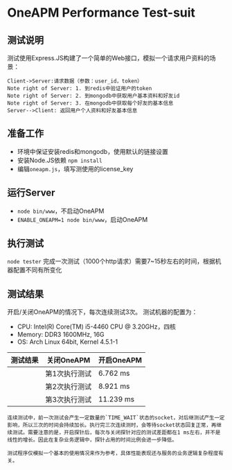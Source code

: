 OneAPM Performance Test-suit
===================

测试说明
-------------
测试使用Express.JS构建了一个简单的Web接口，模拟一个请求用户资料的场景：

```sequence
Client->Server:请求数据（参数：user_id，token） 
Note right of Server: 1. 到redis中验证用户的token
Note right of Server: 2. 到mongodb中获取用户基本资料和好友id
Note right of Server: 3. 在mongodb中获取每个好友的基本信息
Server-->Client: 返回用户个人资料和好友基本信息
```

准备工作
------

 - 环境中保证安装redis和mongodb，使用默认的链接设置
  - 安装Node.JS依赖 `npm install`
   - 编辑`oneapm.js`，填写测使用的license_key

   运行Server
   ------
   - `node bin/www`，不启动OneAPM
   - `ENABLE_ONEAPM=1 node bin/www`，启动OneAPM

   执行测试
   -----
   `node tester`
   完成一次测试（1000个http请求）需要7~15秒左右的时间，根据机器配置不同有所变化


   测试结果
   ------
   开启/关闭OneAPM的情况下，每次连续测试3次。
   测试机器的配置为：
   - CPU: Intel(R) Core(TM) i5-4460  CPU @ 3.20GHz，四核
   - Memory: DDR3 1600MHz, 16G
   - OS: Arch Linux 64bit, Kernel 4.5.1-1


   | 测试结果          | 关闭OneAPM  | 开启OneAPM |
    ----------------- | -----------| ----------|
    | 第1次执行测试      |  6.762 ms  |  7.683 ms |
    | 第2次执行测试      |  8.921 ms  | 10.070 ms |
    | 第3次执行测试      | 11.239 ms  | 11.897 ms |

    连续测试中，前一次测试会产生一定数量的`TIME_WAIT`状态的socket，对后继测试产生一定影响，所以三次的时间会持续加长。执行完三次连续测时，会等待socket状态回复正常，再继续测试。需要注意的是，开启探针后，每次与关闭探针对应的测试差距都在1 ms左右，并不是线性的增长。因此在复杂业务逻辑中，探针占用的时间比例会进一步降低。

    测试程序仅模拟一个基本的使用情况来作为参考，具体性能表现还与服务的业务逻辑复杂程度有关。
